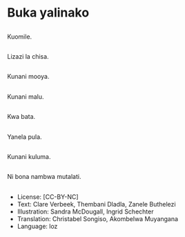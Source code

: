 # Buka yalinako

##
Kuomile.

##
Lizazi la chisa.

##
Kunani mooya.

##
Kunani malu.

##
Kwa bata.

##
Yanela pula.

##
Kunani kuluma.

##
Ni bona nambwa mutalati.

##
* License: [CC-BY-NC]
* Text: Clare Verbeek, Thembani Dladla, Zanele Buthelezi
* Illustration: Sandra McDougall, Ingrid Schechter
* Translation: Christabel Songiso, Akombelwa Muyangana
* Language: loz
